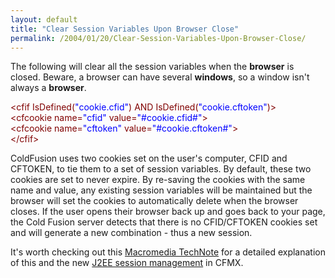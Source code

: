 ```yaml
---
layout: default
title: "Clear Session Variables Upon Browser Close"
permalink: /2004/01/20/Clear-Session-Variables-Upon-Browser-Close/
---
```


<P>The following will clear all the session variables when the <STRONG>browser</STRONG> is closed. Beware, a browser can have several <STRONG>windows</STRONG>, so a window isn't always a <STRONG>browser</STRONG>.</p>

<div class="code"><FONT COLOR=MAROON>&lt;cfif IsDefined(<FONT COLOR=BLUE>"cookie.cfid"</FONT>) AND IsDefined(<FONT COLOR=BLUE>"cookie.cftoken"</FONT>)&gt;</FONT><br>
<FONT COLOR=MAROON>&lt;cfcookie name=<FONT COLOR=BLUE>"cfid"</FONT> value=<FONT COLOR=BLUE>"#cookie.cfid#"</FONT>&gt;</FONT><br>
<FONT COLOR=MAROON>&lt;cfcookie name=<FONT COLOR=BLUE>"cftoken"</FONT> value=<FONT COLOR=BLUE>"#cookie.cftoken#"</FONT>&gt;</FONT><br>
<FONT COLOR=MAROON>&lt;/cfif&gt;</FONT></div>

ColdFusion uses two cookies set on the user's computer, CFID and CFTOKEN, to tie them to a set of session variables. By default, these two cookies are set to never expire. By re-saving the cookies with the same name and value, any existing session variables will be maintained but the browser will set the cookies to automatically delete when the browser closes. If the user opens their browser back up and goes back to your page, the Cold Fusion server detects that there is no CFID/CFTOKEN cookies set and will generate a new combination - thus a new session.</P>
<P>It's worth checking out this <A class="" href="http://www.macromedia.com/support/coldfusion/ts/documents/tn17915.htm" target=_blank>Macromedia TechNote</A> for a detailed explanation of this and the new <A class="" href="http://www.macromedia.com/support/coldfusion/ts/documents/tn18232.htm" target=_blank>J2EE session management</A>&nbsp;in CFMX.</P>